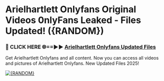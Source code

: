 # Arielhartlett Onlyfans Original Videos 0nlyFans Leaked - Files Updated! ({RANDOM})

<h3>🔴 CLICK HERE 🌐==►► <a href="https://betterlinks.top/A2PfLJ" rel="nofollow">Arielhartlett Onlyfans Updated Files</a></h3>

Get Arielhartlett Onlyfans and all content. Now you can access all videos and pictures of Arielhartlett Onlyfans. New Updated Files 2025!

[![{RANDOM}](https://i.imgur.com/ppqm5kG.gif)](https://betterlinks.top/A2PfLJ)